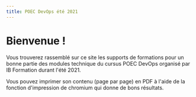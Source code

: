 ```yaml
---
title: POEC DevOps été 2021 
---
```


# Bienvenue !

Vous trouverez rassemblé sur ce site les supports de formations pour un bonne partie des modules technique du cursus POEC DevOps organisé par IB Formation durant l'été 2021.

Vous pouvez imprimer son contenu (page par page) en PDF à l'aide de la fonction d'impression de chromium qui donne de bons résultats.

